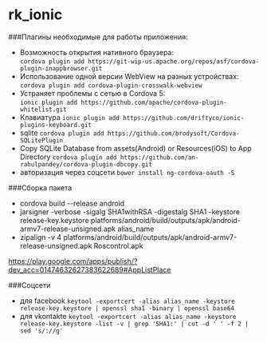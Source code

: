 # rk_ionic


###Плагины необходимые для работы приложения:

- Возможность открытия нативного браузера:<br>
 `cordova plugin add https://git-wip-us.apache.org/repos/asf/cordova-plugin-inappbrowser.git`
- Использование одной версии WebView на разных устройствах:<br>
 `cordova plugin add cordova-plugin-crosswalk-webview`
- Устраняет проблемы с сетью в Cordova 5:  
 `ionic plugin add https://github.com/apache/cordova-plugin-whitelist.git`
- Клавиатура
 `ionic plugin add https://github.com/driftyco/ionic-plugins-keyboard.git`
- sqlite
 `cordova plugin add https://github.com/brodysoft/Cordova-SQLitePlugin`
- Copy SQLite Database from assets(Android) or Resources(iOS) to App Directory
 `cordova plugin add https://github.com/an-rahulpandey/cordova-plugin-dbcopy.git`
- авторизация через соцсети
 `bower install ng-cordova-oauth -S`

###Сборка пакета

- cordova build --release android
- jarsigner -verbose -sigalg SHA1withRSA -digestalg SHA1 -keystore release-key.keystore platforms/android/build/outputs/apk/android-armv7-release-unsigned.apk alias_name
- zipalign -v 4 platforms/android/build/outputs/apk/android-armv7-release-unsigned.apk Roscontrol.apk

https://play.google.com/apps/publish/?dev_acc=01474632627383622689#AppListPlace


###Соцсети

- для facebook
 `keytool -exportcert -alias alias_name -keystore release-key.keystore | openssl sha1 -binary | openssl base64`
- для vkontakte
 `keytool -exportcert -alias alias_name -keystore release-key.keystore -list -v | grep 'SHA1:' | cut -d ' ' -f 2 | sed 's/://g'`
